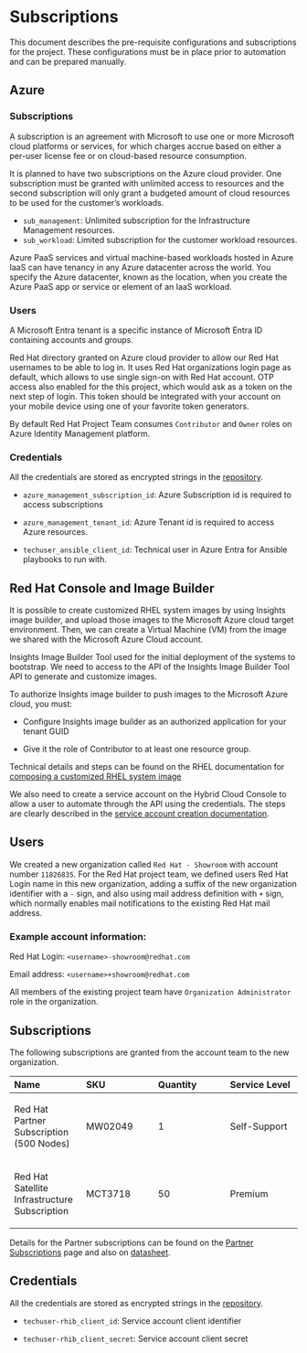 # Subscriptions

This document describes the pre-requisite configurations and
subscriptions for the project. These configurations must be in place
prior to automation and can be prepared manually.

## Azure

### Subscriptions

A subscription is an agreement with Microsoft to use one or more
Microsoft cloud platforms or services, for which charges accrue based on
either a per-user license fee or on cloud-based resource consumption.

It is planned to have two subscriptions on the Azure cloud provider. One
subscription must be granted with unlimited access to resources and the
second subscription will only grant a budgeted amount of cloud resources
to be used for the customer’s workloads.

-   `sub_management`: Unlimited subscription for the Infrastructure Management resources.
-   `sub_workload`: Limited subscription for the customer workload resources.

Azure PaaS services and virtual machine-based workloads hosted in Azure
IaaS can have tenancy in any Azure datacenter across the world. You
specify the Azure datacenter, known as the location, when you create the
Azure PaaS app or service or element of an IaaS workload.

### Users

A Microsoft Entra tenant is a specific instance of Microsoft Entra ID
containing accounts and groups.

Red Hat directory granted on Azure cloud provider to allow our Red Hat
usernames to be able to log in. It uses Red Hat organizations login page
as default, which allows to use single sign-on with Red Hat account. OTP
access also enabled for the this project, which would ask as a token
on the next step of login. This token should be integrated with your
account on your mobile device using one of your favorite token
generators.

By default Red Hat Project Team consumes `Contributor` and `Owner` roles
on Azure Identity Management platform.

### Credentials

All the credentials are stored as encrypted strings in the
[repository](https://github.com/redhat-cop/rhis-inventory).

-   `azure_management_subscription_id`: Azure Subscription id is
    required to access subscriptions

-   `azure_management_tenant_id`: Azure Tenant id is required to access
    Azure resources.

-   `techuser_ansible_client_id`: Technical user in Azure Entra for
    Ansible playbooks to run with.

## Red Hat Console and Image Builder

It is possible to create customized RHEL system images by using Insights
image builder, and upload those images to the Microsoft Azure cloud
target environment. Then, we can create a Virtual Machine (VM) from the
image we shared with the Microsoft Azure Cloud account.

Insights Image Builder Tool used for the initial deployment of the
systems to bootstrap. We need to access to the API of the Insights Image
Builder Tool API to generate and customize images.

To authorize Insights image builder to push images to the Microsoft
Azure cloud, you must:

-   Configure Insights image builder as an authorized application for
    your tenant GUID

-   Give it the role of Contributor to at least one resource group.

Technical details and steps can be found on the RHEL documentation for
[composing a customized RHEL system
image](https://access.redhat.com/documentation/en-us/red_hat_enterprise_linux/8/html/creating_customized_images_by_using_insights_image_builder/creating-and-uploading-customized-rhel-system-image-to-azure-using-image-builder)

We also need to create a service account on the Hybrid Cloud Console to
allow a user to automate through the API using the credentials. The
steps are clearly described in the [service account creation
documentation](https://access.redhat.com/documentation/en-us/red_hat_customer_portal/1/html/creating_and_managing_service_accounts/con-ciam-svc-acct-intro-creating-service-acct).

## Users

We created a new organization called `Red Hat - Showroom` with account
number `11826835`. For the Red Hat project team, we defined users Red
Hat Login name in this new organization, adding a suffix of the new
organization identifier with a `-` sign, and also using mail address
definition with `+` sign, which normally enables mail notifications to
the existing Red Hat mail address.

### Example account information:

Red Hat Login: `<username>-showroom@redhat.com`

Email address: `<username>+showroom@redhat.com`

All members of the existing project team have
`Organization Administrator` role in the organization.

## Subscriptions

The following subscriptions are granted from the account team to the new
organization.

<table>
<colgroup>
<col style="width: 25%" />
<col style="width: 25%" />
<col style="width: 25%" />
<col style="width: 25%" />
</colgroup>
<thead>
<tr class="header">
<th style="text-align: left;">Name</th>
<th style="text-align: left;">SKU</th>
<th style="text-align: left;">Quantity</th>
<th style="text-align: left;">Service Level</th>
</tr>
</thead>
<tbody>
<tr class="odd">
<td style="text-align: left;"><p>Red Hat Partner Subscription (500
Nodes)</p></td>
<td style="text-align: left;"><p>MW02049</p></td>
<td style="text-align: left;"><p>1</p></td>
<td style="text-align: left;"><p>Self-Support</p></td>
</tr>
<tr class="even">
<td style="text-align: left;"><p>Red Hat Satellite Infrastructure
Subscription</p></td>
<td style="text-align: left;"><p>MCT3718</p></td>
<td style="text-align: left;"><p>50</p></td>
<td style="text-align: left;"><p>Premium</p></td>
</tr>
</tbody>
</table>

Details for the Partner subscriptions can be found on the [Partner
Subscriptions](https://connect.redhat.com/en/partner-with-us/partner-benefits/partner-subscriptions)
page and also on
[datasheet](https://connect.redhat.com/sites/default/files/2023-05/RH-PartnerSubscription-Datasheet512.pdf).

## Credentials

All the credentials are stored as encrypted strings in the
[repository](https://github.com/redhat-cop/rhis-inventory).

-   `techuser-rhib_client_id`: Service account client identifier

-   `techuser-rhib_client_secret`: Service account client secret

